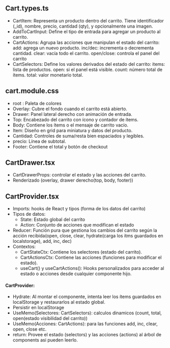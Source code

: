 ## Cart.types.ts
- CartItem: Representa un producto dentro del carrito. Tiene identificador (_id), nombre, precio, cantidad (qty), y opcionalmente una imagen.
- AddToCartInput: Define el tipo de entrada para agregar un producto al carrito.
- CartActions: Agrupa las acciones que manipulan el estado del carrito:
    add: agrega un nuevo producto.
    inc/dec: incrementa o decrementa cantidad.
    clear: vacía todo el carrito.
    open/close: controla el panel del carrito
- CartSelectors: Define los valores derivados del estado del carrito:
    items: lista de productos.
    open: si el panel está visible.
    count: número total de ítems.
    total: valor monetario total.

## cart.module.css
  - root : Paleta de colores
  - Overlay: Cubre el fondo cuando el carrito está abierto.
  - Drawer: Panel lateral derecho con animación de entrada.
  - Top: Encabezado del carrito con ícono y contador de ítems.
  - Body: Contiene los ítems o el mensaje de carrito vacío.
  - Item: Diseño en grid para miniatura y datos del producto.
  - Cantidad: Controles de suma/resta bien espaciados y legibles.
  - precio: Línea de subtotal.
  - Footer: Contiene el total y botón de checkout
 
## CartDrawer.tsx
  - CartDrawerProps: controlar el estado y las acciones del carrito.
  - Renderizado (overlay, drawer derecho(top, body, footer))

## CartProvider.tsx
- Imports: hooks de React y tipos (forma de los datos del carrito)
- Tipos de datos:
  - State: Estado global del carrito
  - Action: Conjunto de acciones que modifican el estado
- Reducer: Función pura que gestiona los cambios del carrito según la acción recibida(open, close, clear, hydrate(carga los itms guardados en localstorage), add, inc, dec)
- Contextos:
  - CartStateCtx: Contiene los selectores (estado del carrito).
  - CartActionsCtx: Contiene las acciones (funciones para modificar el estado).
  - useCart() y useCartActions(): Hooks personalizados para acceder al estado o acciones desde cualquier componente hijo.
#### CartProvider:
- Hydrate: Al montar el componente, intenta leer los ítems guardados en localStorage y restaurarlos al estado global.
- Persistir en localStorage
- UseMemo(Selectores: CartSelectors): calculos dinamicos (count, total, open(estado visibilidad del carrito))
- UseMemo(Acciones: CartActions): para las funciones add, inc, clear, open, close etc.
- return: Provee el estado (selectors) y las acciones (actions) al árbol de components asi pueden leerlo.
